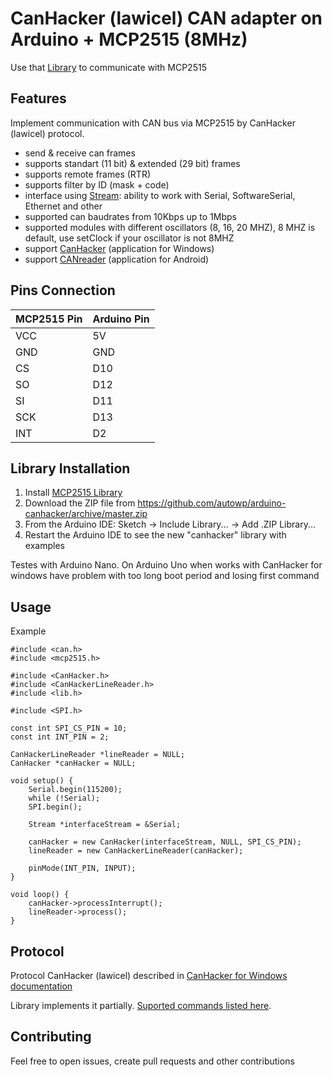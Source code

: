 # CanHacker (lawicel) CAN adapter on Arduino + MCP2515 (8MHz)

Use that [Library](https://github.com/autowp/arduino-mcp2515) to communicate with MCP2515

## Features

Implement communication with CAN bus via MCP2515 by CanHacker (lawicel) protocol.

- send & receive can frames
- supports standart (11 bit) & extended (29 bit) frames
- supports remote frames (RTR)
- supports filter by ID (mask + code)
- interface using [Stream](https://www.arduino.cc/en/Reference/Stream): ability to work with Serial, SoftwareSerial, Ethernet and other
- supported can baudrates from 10Kbps up to 1Mbps
- supported modules with different oscillators (8, 16, 20 MHZ), 8 MHZ is default, use setClock if your oscillator is not 8MHZ
- support [CanHacker](http://www.mictronics.de/projects/usb-can-bus/) (application for Windows)
- support [CANreader](https://github.com/autowp/CANreader) (application for Android)

## Pins Connection

|MCP2515 Pin|Arduino Pin|
|-----------|-----------|
|    VCC    |    5V     |
|    GND    |    GND    |
|    CS     |    D10    |
|    SO     |    D12    |
|    SI     |    D11    |
|    SCK    |    D13    |
|    INT    |    D2     |


## Library Installation

1. Install [MCP2515 Library](https://github.com/autowp/arduino-mcp2515)
2. Download the ZIP file from https://github.com/autowp/arduino-canhacker/archive/master.zip
3. From the Arduino IDE: Sketch -> Include Library... -> Add .ZIP Library...
4. Restart the Arduino IDE to see the new "canhacker" library with examples

Testes with Arduino Nano.
On Arduino Uno when works with CanHacker for windows have problem with too long boot period and losing first command

## Usage

Example

```
#include <can.h>
#include <mcp2515.h>

#include <CanHacker.h>
#include <CanHackerLineReader.h>
#include <lib.h>

#include <SPI.h>

const int SPI_CS_PIN = 10;
const int INT_PIN = 2;

CanHackerLineReader *lineReader = NULL;
CanHacker *canHacker = NULL;

void setup() {
    Serial.begin(115200);
    while (!Serial);
    SPI.begin();

    Stream *interfaceStream = &Serial;
    
    canHacker = new CanHacker(interfaceStream, NULL, SPI_CS_PIN);
    lineReader = new CanHackerLineReader(canHacker);
    
    pinMode(INT_PIN, INPUT);
}

void loop() {
    canHacker->processInterrupt();
    lineReader->process();
}
```

## Protocol

Protocol CanHacker (lawicel) described in [CanHacker for Windows documentation](http://www.mictronics.de/projects/usb-can-bus/)

Library implements it partially. [Suported commands listed here](protocol.md).

## Contributing

Feel free to open issues, create pull requests and other contributions

